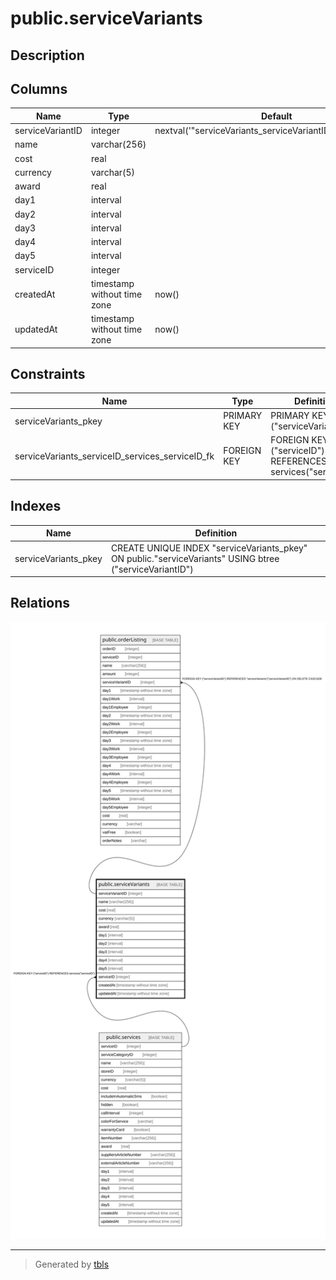 # public.serviceVariants

## Description

## Columns

| Name | Type | Default | Nullable | Children | Parents | Comment |
| ---- | ---- | ------- | -------- | -------- | ------- | ------- |
| serviceVariantID | integer | nextval('"serviceVariants_serviceVariantID_seq"'::regclass) | false | [public.orderListing](public.orderListing.md) |  |  |
| name | varchar(256) |  | false |  |  |  |
| cost | real |  | false |  |  |  |
| currency | varchar(5) |  | false |  |  |  |
| award | real |  | false |  |  |  |
| day1 | interval |  | true |  |  |  |
| day2 | interval |  | true |  |  |  |
| day3 | interval |  | true |  |  |  |
| day4 | interval |  | true |  |  |  |
| day5 | interval |  | true |  |  |  |
| serviceID | integer |  | false |  | [public.services](public.services.md) |  |
| createdAt | timestamp without time zone | now() | false |  |  |  |
| updatedAt | timestamp without time zone | now() | false |  |  |  |

## Constraints

| Name | Type | Definition |
| ---- | ---- | ---------- |
| serviceVariants_pkey | PRIMARY KEY | PRIMARY KEY ("serviceVariantID") |
| serviceVariants_serviceID_services_serviceID_fk | FOREIGN KEY | FOREIGN KEY ("serviceID") REFERENCES services("serviceID") |

## Indexes

| Name | Definition |
| ---- | ---------- |
| serviceVariants_pkey | CREATE UNIQUE INDEX "serviceVariants_pkey" ON public."serviceVariants" USING btree ("serviceVariantID") |

## Relations

![er](public.serviceVariants.svg)

---

> Generated by [tbls](https://github.com/k1LoW/tbls)
